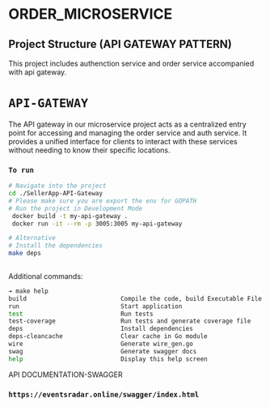# ORDER_MICROSERVICE


## Project Structure (API GATEWAY PATTERN)
This project includes authenction service and order service accompanied with api gateway.

# `API-GATEWAY`
The API gateway in our microservice project acts as a centralized entry point for accessing and managing the order service and auth service. It provides a unified interface for clients to interact with these services without needing to know their specific locations.
### `To run`
```bash
# Navigate into the project
cd ./SellerApp-API-Gateway
# Please make sure you are export the env for GOPATH
# Run the project in Development Mode
 docker build -t my-api-gateway .
 docker run -it --rm -p 3005:3005 my-api-gateway

# Alternative
# Install the dependencies 
make deps
 
```

Additional commands:

```bash
➔ make help
build                          Compile the code, build Executable File
run                            Start application
test                           Run tests
test-coverage                  Run tests and generate coverage file
deps                           Install dependencies
deps-cleancache                Clear cache in Go module
wire                           Generate wire_gen.go
swag                           Generate swagger docs
help                           Display this help screen
```

API DOCUMENTATION-SWAGGER
### `https://eventsradar.online/swagger/index.html`
